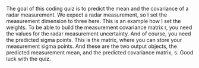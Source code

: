 The goal of this coding quiz is to predict the mean and the covariance of a radar measurement. We expect a radar measurement, so I set the measurement dimension to three here. This is an example how I set the weights. To be able to build the measurement covariance matrix r, you need the values for the radar measurement uncertainty. And of course, you need the predicted sigma points. This is the matrix, where you can store your measurement sigma points. And these are the two output objects, the predicted measurement mean, and the predicted covariance matrix, s. Good luck with the quiz. 